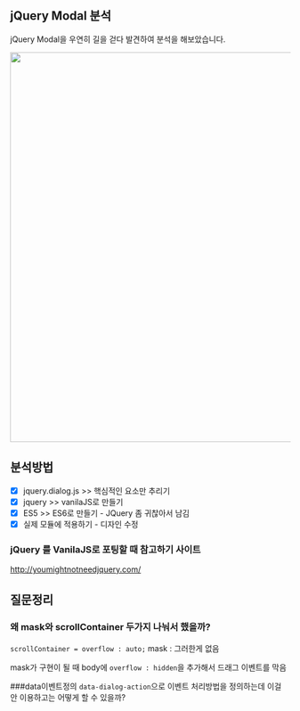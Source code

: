 ## jQuery Modal 분석
jQuery Modal을 우연히 길을 걷다 발견하여 분석을 해보았습니다. 

<center>
<img src="https://github.com/wnghdcjfe/happyKundol/blob/master/%EC%9E%90%EB%B0%94%EC%8A%A4%ED%81%AC%EB%A6%BD%ED%8A%B8%EA%B3%B5%EB%B6%80/jQuery_modal/img.png" width="700px">
</center>

## 분석방법
- [x] jquery.dialog.js >> 핵심적인 요소만 추리기
- [x] jquery >> vanilaJS로 만들기
- [x] ES5 >> ES6로 만들기 - JQuery 좀 귀찮아서 남김
- [x] 실제 모듈에 적용하기 - 디자인 수정
### jQuery 를 VanilaJS로 포팅할 때 참고하기 사이트
http://youmightnotneedjquery.com/

## 질문정리
### 왜 mask와 scrollContainer 두가지 나눠서 했을까?
`scrollContainer = overflow : auto;`
mask : 그러한게 없음

mask가 구현이 될 때 body에 `overflow : hidden`을 추가해서 드래그 이벤트를 막음

###data이벤트정의
`data-dialog-action`으로 이벤트 처리방법을 정의하는데 이걸 안 이용하고는 어떻게 할 수 있을까?  